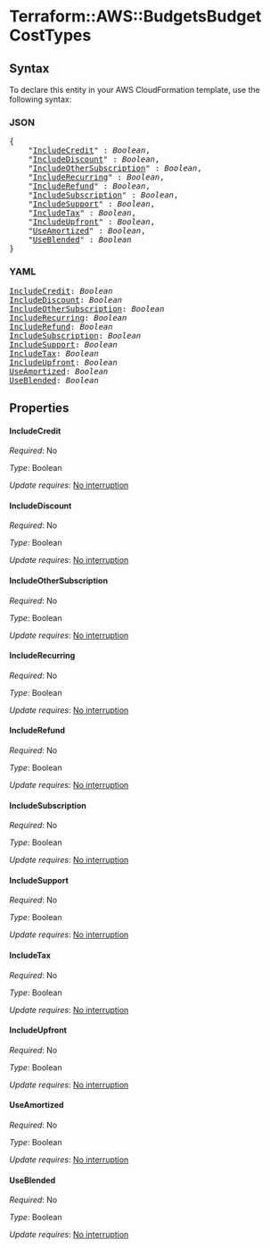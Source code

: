 # Terraform::AWS::BudgetsBudget CostTypes

## Syntax

To declare this entity in your AWS CloudFormation template, use the following syntax:

### JSON

<pre>
{
    "<a href="#includecredit" title="IncludeCredit">IncludeCredit</a>" : <i>Boolean</i>,
    "<a href="#includediscount" title="IncludeDiscount">IncludeDiscount</a>" : <i>Boolean</i>,
    "<a href="#includeothersubscription" title="IncludeOtherSubscription">IncludeOtherSubscription</a>" : <i>Boolean</i>,
    "<a href="#includerecurring" title="IncludeRecurring">IncludeRecurring</a>" : <i>Boolean</i>,
    "<a href="#includerefund" title="IncludeRefund">IncludeRefund</a>" : <i>Boolean</i>,
    "<a href="#includesubscription" title="IncludeSubscription">IncludeSubscription</a>" : <i>Boolean</i>,
    "<a href="#includesupport" title="IncludeSupport">IncludeSupport</a>" : <i>Boolean</i>,
    "<a href="#includetax" title="IncludeTax">IncludeTax</a>" : <i>Boolean</i>,
    "<a href="#includeupfront" title="IncludeUpfront">IncludeUpfront</a>" : <i>Boolean</i>,
    "<a href="#useamortized" title="UseAmortized">UseAmortized</a>" : <i>Boolean</i>,
    "<a href="#useblended" title="UseBlended">UseBlended</a>" : <i>Boolean</i>
}
</pre>

### YAML

<pre>
<a href="#includecredit" title="IncludeCredit">IncludeCredit</a>: <i>Boolean</i>
<a href="#includediscount" title="IncludeDiscount">IncludeDiscount</a>: <i>Boolean</i>
<a href="#includeothersubscription" title="IncludeOtherSubscription">IncludeOtherSubscription</a>: <i>Boolean</i>
<a href="#includerecurring" title="IncludeRecurring">IncludeRecurring</a>: <i>Boolean</i>
<a href="#includerefund" title="IncludeRefund">IncludeRefund</a>: <i>Boolean</i>
<a href="#includesubscription" title="IncludeSubscription">IncludeSubscription</a>: <i>Boolean</i>
<a href="#includesupport" title="IncludeSupport">IncludeSupport</a>: <i>Boolean</i>
<a href="#includetax" title="IncludeTax">IncludeTax</a>: <i>Boolean</i>
<a href="#includeupfront" title="IncludeUpfront">IncludeUpfront</a>: <i>Boolean</i>
<a href="#useamortized" title="UseAmortized">UseAmortized</a>: <i>Boolean</i>
<a href="#useblended" title="UseBlended">UseBlended</a>: <i>Boolean</i>
</pre>

## Properties

#### IncludeCredit

_Required_: No

_Type_: Boolean

_Update requires_: [No interruption](https://docs.aws.amazon.com/AWSCloudFormation/latest/UserGuide/using-cfn-updating-stacks-update-behaviors.html#update-no-interrupt)

#### IncludeDiscount

_Required_: No

_Type_: Boolean

_Update requires_: [No interruption](https://docs.aws.amazon.com/AWSCloudFormation/latest/UserGuide/using-cfn-updating-stacks-update-behaviors.html#update-no-interrupt)

#### IncludeOtherSubscription

_Required_: No

_Type_: Boolean

_Update requires_: [No interruption](https://docs.aws.amazon.com/AWSCloudFormation/latest/UserGuide/using-cfn-updating-stacks-update-behaviors.html#update-no-interrupt)

#### IncludeRecurring

_Required_: No

_Type_: Boolean

_Update requires_: [No interruption](https://docs.aws.amazon.com/AWSCloudFormation/latest/UserGuide/using-cfn-updating-stacks-update-behaviors.html#update-no-interrupt)

#### IncludeRefund

_Required_: No

_Type_: Boolean

_Update requires_: [No interruption](https://docs.aws.amazon.com/AWSCloudFormation/latest/UserGuide/using-cfn-updating-stacks-update-behaviors.html#update-no-interrupt)

#### IncludeSubscription

_Required_: No

_Type_: Boolean

_Update requires_: [No interruption](https://docs.aws.amazon.com/AWSCloudFormation/latest/UserGuide/using-cfn-updating-stacks-update-behaviors.html#update-no-interrupt)

#### IncludeSupport

_Required_: No

_Type_: Boolean

_Update requires_: [No interruption](https://docs.aws.amazon.com/AWSCloudFormation/latest/UserGuide/using-cfn-updating-stacks-update-behaviors.html#update-no-interrupt)

#### IncludeTax

_Required_: No

_Type_: Boolean

_Update requires_: [No interruption](https://docs.aws.amazon.com/AWSCloudFormation/latest/UserGuide/using-cfn-updating-stacks-update-behaviors.html#update-no-interrupt)

#### IncludeUpfront

_Required_: No

_Type_: Boolean

_Update requires_: [No interruption](https://docs.aws.amazon.com/AWSCloudFormation/latest/UserGuide/using-cfn-updating-stacks-update-behaviors.html#update-no-interrupt)

#### UseAmortized

_Required_: No

_Type_: Boolean

_Update requires_: [No interruption](https://docs.aws.amazon.com/AWSCloudFormation/latest/UserGuide/using-cfn-updating-stacks-update-behaviors.html#update-no-interrupt)

#### UseBlended

_Required_: No

_Type_: Boolean

_Update requires_: [No interruption](https://docs.aws.amazon.com/AWSCloudFormation/latest/UserGuide/using-cfn-updating-stacks-update-behaviors.html#update-no-interrupt)


